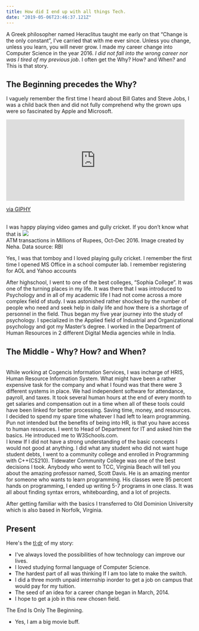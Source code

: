 ```yaml
---
title: How did I end up with all things Tech.
date: "2019-05-06T23:46:37.121Z"
---
```


A Greek philosopher named Heraclitus taught me early on that “Change is the only constant”, I’ve carried that with me ever since. Unless you change, unless you learn, you will never grow. I made my career change into Computer Science in the year 2016. *I did not fall into the wrong career nor was I tired of my previous job*. I often get the Why? How? and When? and This is that story.

## The Beginning precedes the Why?
I vaguely remember the first time I heard about Bill Gates and Steve Jobs, I was a child back then and did not fully comprehend why the grown ups were so fascinated by Apple and Microsoft. 
<br>
<iframe src="https://giphy.com/embed/E2N3bYXHdOixq" width="480" height="219" frameBorder="0" class="giphy-embed" allowFullScreen></iframe><p><a href="https://giphy.com/gifs/pirates-of-the-caribbean-jdav-at-worlds-end-E2N3bYXHdOixq">via GIPHY</a></p>
<br>
I was happy playing video games and gully cricket. If you don’t know what that is

<!-- embeded image -->
<img src="./assets/gully.jpeg" class="img-fluid" id="c4sr-embed">
<!-- image caption -->
<div class="caption">ATM transactions in Millions of Rupees, Oct-Dec 2016. Image created by Neha. Data source: RBI</div>

Yes, I was that tomboy and I loved playing gully cricket. I remember the first time I opened MS Office in a school computer lab. I remember registering for AOL and Yahoo accounts

After highschool, I went to one of the best colleges, “Sophia College”. It was one of the turning places in my life. It was there that I was introduced to Psychology and in all of my academic life I had not come across a more complex field of study. I was astonished rather shocked by the number of people who need and seek help in daily life and how there is a shortage of personnel in the field. Thus began my five year journey into the study of psychology. I specialized in the Applied field of Industrial and Organizational psychology and got my Master’s degree. I worked in the Department of Human Resources in 2 different Digital Media agencies while in India.

## The Middle - Why? How? and When?
<br>
While working at Cogencis Information Services,  I was incharge of HRIS, Human Resource Information System. What might have been a rather expensive task for the company and what I found was that there were 3 different systems in place. We had independent software for attendance, payroll, and taxes. It took several human hours at the end of every month to get salaries and compensation out in a time when all of these tools could have been linked for better processing. Saving time, money, and resources. I decided to spend my spare time whatever I had left to learn programming. Pun not intended but the benefits of being into HR, is that you have access to human resources. I went to Head of Department for IT and asked him the basics. He introduced me to W3Schools.com.
<br>
I knew If I did not have a strong understanding of the basic concepts I would not good at anything. I did what any student who did not want huge student debts, I went to a community college and enrolled in Programming with C++(CS210). Tidewater Community College was one of the best decisions I took. Anybody who went to TCC, Virginia Beach will tell you about the amazing professor named, Scott Davis. He is an amazing mentor for someone who wants to learn programming. His classes were 95 percent hands on programming, I ended up writing 5-7 programs in one class. It was all about finding syntax errors, whiteboarding, and a lot of projects.

After getting familiar with the basics I transferred to Old Dominion University which is also based in Norfolk, Virginia.

## Present

Here's the [tl;dr](https://en.wikipedia.org/wiki/Wikipedia:Too_long;_didn%27t_read) of my story:

- I've always loved the possibilities of how technology can improve our lives.
- I loved studying formal language of Computer Science.
- The hardest part of all was thinking If I am too late to make the switch.
- I did a three month unpaid internship inorder to get a job on campus that would pay for my tuition.
- The seed of an idea for a career change began in March, 2014.
- I hope to get a job in this new chosen field.

The End Is Only The Beginning.

- Yes, I am a big movie buff. 